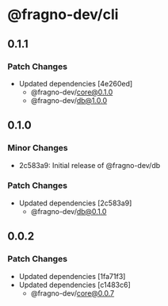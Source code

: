 # @fragno-dev/cli

## 0.1.1

### Patch Changes

- Updated dependencies [4e260ed]
  - @fragno-dev/core@0.1.0
  - @fragno-dev/db@1.0.0

## 0.1.0

### Minor Changes

- 2c583a9: Initial release of @fragno-dev/db

### Patch Changes

- Updated dependencies [2c583a9]
  - @fragno-dev/db@0.1.0

## 0.0.2

### Patch Changes

- Updated dependencies [1fa71f3]
- Updated dependencies [c1483c6]
  - @fragno-dev/core@0.0.7
